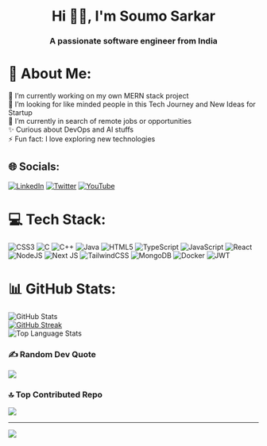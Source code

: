 <h1 align="center">Hi 👋🏻, I'm Soumo Sarkar</h1>
<h3 align="center">A passionate software engineer from India</h3>

# 💫 About Me:
🔭 I’m currently working on my own MERN stack project<br>🤝 I’m looking for like minded people in this Tech Journey and New Ideas for Startup<br>🌱 I’m currently in search of remote jobs or opportunities<br>✨ Curious about DevOps and AI stuffs<br>⚡ Fun fact: I love exploring new technologies


## 🌐 Socials:
[![LinkedIn](https://img.shields.io/badge/LinkedIn-%230077B5.svg?logo=linkedin&logoColor=white)](https://www.linkedin.com/in/soumo-sarkar/) [![Twitter](https://img.shields.io/badge/Twitter-%231DA1F2.svg?logo=Twitter&logoColor=white)](https://twitter.com/section_super) [![YouTube](https://img.shields.io/badge/YouTube-%23FF0000.svg?logo=YouTube&logoColor=white)](https://youtube.com/@UCwFBVUIYo9rnU_XiDq1PVVw) 

# 💻 Tech Stack:
![CSS3](https://img.shields.io/badge/css3-%231572B6.svg?style=for-the-badge&logo=css3&logoColor=white) ![C](https://img.shields.io/badge/c-%2300599C.svg?style=for-the-badge&logo=c&logoColor=white) ![C++](https://img.shields.io/badge/c++-%2300599C.svg?style=for-the-badge&logo=c%2B%2B&logoColor=white) ![Java](https://img.shields.io/badge/java-%23ED8B00.svg?style=for-the-badge&logo=openjdk&logoColor=white) ![HTML5](https://img.shields.io/badge/html5-%23E34F26.svg?style=for-the-badge&logo=html5&logoColor=white) ![TypeScript](https://img.shields.io/badge/typescript-%23007ACC.svg?style=for-the-badge&logo=typescript&logoColor=white) ![JavaScript](https://img.shields.io/badge/javascript-%23323330.svg?style=for-the-badge&logo=javascript&logoColor=%23F7DF1E) ![React](https://img.shields.io/badge/react-%2320232a.svg?style=for-the-badge&logo=react&logoColor=%2361DAFB) ![NodeJS](https://img.shields.io/badge/node.js-6DA55F?style=for-the-badge&logo=node.js&logoColor=white) ![Next JS](https://img.shields.io/badge/Next-black?style=for-the-badge&logo=next.js&logoColor=white) ![TailwindCSS](https://img.shields.io/badge/tailwindcss-%2338B2AC.svg?style=for-the-badge&logo=tailwind-css&logoColor=white) ![MongoDB](https://img.shields.io/badge/MongoDB-%234ea94b.svg?style=for-the-badge&logo=mongodb&logoColor=white) ![Docker](https://img.shields.io/badge/docker-%230db7ed.svg?style=for-the-badge&logo=docker&logoColor=white) ![JWT](https://img.shields.io/badge/JWT-black?style=for-the-badge&logo=JSON%20web%20tokens)

# 📊 GitHub Stats:
![GitHub Stats](https://github-readme-stats.vercel.app/api?username=SuperSection&show_icons=true&theme=radical)<br/>
[![GitHub Streak](https://github-readme-streak-stats.herokuapp.com?user=SuperSection&theme=radical)](https://git.io/streak-stats)<br/>
![Top Language Stats](https://github-readme-stats.vercel.app/api/top-langs/?username=SuperSection&layout=compact&theme=radical)

### ✍️ Random Dev Quote
![](https://quotes-github-readme.vercel.app/api?type=horizontal&theme=radical)

### 🔝 Top Contributed Repo
![](https://github-contributor-stats.vercel.app/api?username=SuperSection&limit=5&theme=dark&combine_all_yearly_contributions=true)

---
[![](https://visitcount.itsvg.in/api?id=SuperSection&icon=0&color=11)](https://visitcount.itsvg.in)

